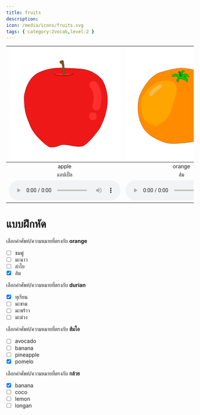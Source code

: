 ```yaml
---
title: fruits
description: 
icon: /media/icons/fruits.svg
tags: { category:2vocab,level:2 }
---
```


<div class="carrousel">


|![](/media/img/fruits/apple.svg)|![](/media/img/fruits/orange.svg)|![](/media/img/fruits/mango.svg)|![](/media/img/fruits/coco.svg)|![](/media/img/fruits/strawberry.svg)|![](/media/img/fruits/banana.svg)|![](/media/img/fruits/grape.svg)|![](/media/img/fruits/tamarind.svg)|![](/media/img/fruits/lemon.svg)|![](/media/img/fruits/pomelo.svg)|![](/media/img/fruits/papaya.svg)|![](/media/img/fruits/cherry.svg)|![](/media/img/fruits/durian.svg)|![](/media/img/fruits/longan.svg)|![](/media/img/fruits/mangosteen.svg)|![](/media/img/fruits/pineapple.svg)|![](/media/img/fruits/rose&#x20;apple.svg)|![](/media/img/fruits/avocado.svg)|
| :----: | :----: | :----: | :----: | :----: | :----: | :----: | :----: | :----: | :----: | :----: | :----: | :----: | :----: | :----: | :----: | :----: | :----: |
|apple|orange|mango|coco|strawberry|banana|grape|tamarind|lemon|pomelo|papaya|cherry|durian|longan|mangosteen|pineapple|rose apple|avocado|
|แอปเปิ้ล|ส้ม|มะม่วง|มะพร้าว|สตรอเบอร์รี่|กล้วย|องุ่น|มะขาม|มะนาว|ส้มโอ|มะละกอ|เชอร์รี่|ทุเรียน|ลําไย|มังคุด|สัปปะรด|ชมพู่|อะโวคาโด|
|![](/media/audio/apple.mp3)|![](/media/audio/orange.mp3)|![](/media/audio/mango.mp3)|![](/media/audio/coco.mp3)|![](/media/audio/strawberry.mp3)|![](/media/audio/banana.mp3)|![](/media/audio/grape.mp3)|![](/media/audio/tamarind.mp3)|![](/media/audio/lemon.mp3)|![](/media/audio/pomelo.mp3)|![](/media/audio/papaya.mp3)|![](/media/audio/cherry.mp3)|![](/media/audio/durian.mp3)|![](/media/audio/longan.mp3)|![](/media/audio/mangosteen.mp3)|![](/media/audio/pineapple.mp3)|![](/media/audio/rose&#x20;apple.mp3)|![](/media/audio/avocado.mp3)|

</div>



# แบบฝึกหัด


 เลือกคำศัพท์/ความหมายที่ตรงกับ **orange**
 - [ ] ชมพู่
 - [ ] มะนาว
 - [ ] ลําไย
 - [x] ส้ม

 เลือกคำศัพท์/ความหมายที่ตรงกับ **durian**
 - [x] ทุเรียน
 - [ ] มะขาม
 - [ ] มะพร้าว
 - [ ] มะม่วง

 เลือกคำศัพท์/ความหมายที่ตรงกับ **ส้มโอ**
 - [ ] avocado
 - [ ] banana
 - [ ] pineapple
 - [x] pomelo

 เลือกคำศัพท์/ความหมายที่ตรงกับ **กล้วย**
 - [x] banana
 - [ ] coco
 - [ ] lemon
 - [ ] longan
